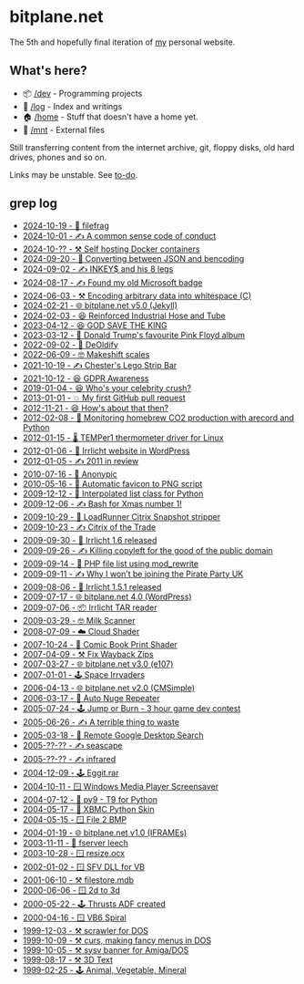 # bitplane.net

The 5th and hopefully final iteration of [my](/home/gaz/) personal website.

## What's here?

* 📦 [/dev](dev)   - Programming projects
* 📅 [/log](log)   - Index and writings
* 🏠 [/home](home) - Stuff that doesn't have a home yet.
* 🔌 [/mnt](mnt)   - External files

Still transferring content from the internet archive, git, floppy disks, old
hard drives, phones and so on.

Links may be unstable. See [to-do](/home/gaz/Documents/todo).

## grep log

* [2024-10-19 - 🐍 filefrag](log/2024/10/filefrag)
* [2024-10-01 - ✍️ A common sense code of conduct](log/2024/10/fkin-cocs)
* [2024-10-?? - ⚒️ Self hosting Docker containers](log/2024/10/pierdat)
* [2024-09-20 - 🐍 Converting between JSON and bencoding](log/2024/09/benpipe)
* [2024-09-02 - ✍️ INKEY$ and his 8 legs](/dev/basic/illiterate-computing)
* [2024-08-17 - ✍️ Found my old Microsoft badge](log/2024/08/lsa-vs-tvp)
* [2024-06-03 - ⚒️ Encoding arbitrary data into whitespace (C)](log/2024/06/obfuspace)
* [2024-02-21 - 🌐 bitplane.net v5.0 (Jekyll)](log/2024/02/website)
* [2024-02-03 - 😆 Reinforced Industrial Hose and Tube](log/2024/02/one-or-more-reinforcement-layers)
* [2023-04-12 - 😆 GOD SAVE THE KING](https://youtu.be/uJmsnzfhSGo)
* [2023-03-12 - 🤖 Donald Trump's favourite Pink Floyd album](https://youtu.be/Xh1lK7QzjLo)
* [2022-09-02 - 🤖 DeOldify](/mnt/ai/deoldify)
* [2022-06-09 - 🤓 Makeshift scales](https://youtu.be/6c3yHu1uwVo)
* [2021-10-19 - ✍️ Chester's Lego Strip Bar](log/2021/10/chest-er)
* [2021-10-12 - 😆 GDPR Awareness](log/2021/10/gdpr)
* [2019-01-04 - 😆 Who's your celebrity crush?](https://youtu.be/M_ZBpOFJ5Z4)
* [2013-01-01 - 💥 My first GitHub pull request](log/2013/01/pioneer)
* [2012-11-21 - 😆 How's about that then?](log/2012/11/stranger-danger)
* [2012-02-08 - 🐍 Monitoring homebrew CO2 production with arecord and Python](log/2012/02/airlock-mic-project)
* [2012-01-15 - 🌡️ TEMPer1 thermometer driver for Linux](log/2012/01/temper1-ubuntu)
* [2012-01-06 - 📜 Irrlicht website in WordPress](log/2012/01/irrcliht-website-update)
* [2012-01-05 - ✍️ 2011 in review](log/2012/01/2011)
* [2010-07-16 - 📱 Anonypic](/dev/java/anonypic)
* [2010-05-16 - 📜 Automatic favicon to PNG script](log/2010/05/favicon-to-png)
* [2009-12-12 - 🐍 Interpolated list class for Python](log/2009/12/interpolist)
* [2009-12-06 - ✍️ Bash for Xmas number 1!](log/2009/12/ratm)
* [2009-10-29 - 📜 LoadRunner Citrix Snapshot stripper](log/2009/10/lr-citrix)
* [2009-10-23 - ✍️ Citrix of the Trade](log/2009/10/citricks)
* [2009-09-30 - 🎉 Irrlicht 1.6 released](log/2009/09/irrlicht-1-6-released)
* [2009-09-26 - ✍️ Killing copyleft for the good of the public domain](log/2009/09/kill-copyleft-pd)
* [2009-09-14 - 📜 PHP file list using mod\_rewrite](log/2009/09/file-list)
* [2009-09-11 - ✍️ Why I won’t be joining the Pirate Party UK](log/2009/09/ppuk-fail)
* [2009-08-06 - 🎉 Irrlicht 1.5.1 released](log/2009/08/irrlicht-1-5-1-released)
* [2009-07-17 - 🌐 bitplane.net 4.0 (WordPress)](log/2009/07/new-layout)
* [2009-07-06 - 📦 Irrlicht TAR reader](log/2009/06/tar-reader)
* [2009-03-29 - 🤓 Milk Scanner](log/2009/03/milk-scanner)
* [2008-07-09 - ☁️ Cloud Shader](/dev/glsl)
* [2007-10-24 - 📔 Comic Book Print Shader](/dev/glsl)
* [2007-04-09 - ⚒️ Fix Wayback Zips](/dev/c/wayback-zip)
* [2007-03-27 - 🌐 bitplane.net v3.0 (e107)](log/2007/03/website)
* [2007-01-01 - 🕹️ Space Irrvaders](/dev/c++/irrvaders)
* [2006-04-13 - 🌐 bitplane.net v2.0 (CMSimple)](log/2006/04/website)
* [2006-03-17 - 💬 Auto Nuge Repeater](/dev/vb/auto-nudge-repeater)
* [2005-07-24 - 🕹️ Jump or Burn - 3 hour game dev contest](/dev/c++/jumporburn)
* [2005-06-26 - ✍️ A terrible thing to waste](log/2005/glasto)
* [2005-03-18 - 📜 Remote Google Desktop Search](/dev/python/rgds)
* [2005-??-?? - ✍️ seascape](log/2005/seascape)
* [2005-??-?? - ✍️ infrared](log/2005/infrared)
* [2004-12-09 - 🕹️ Eggit.rar](/dev/amos/eggit)
* [2004-10-11 - 🪟 Windows Media Player Screensaver](/dev/vb/wmp-scr)
* [2004-07-12 - 🐍 py9 - T9 for Python](/dev/python/py9)
* [2004-05-17 - 🐍 XBMC Python Skin](/dev/python/xbmc/skin)
* [2004-05-15 - 🪟 File 2 BMP](/dev/vb/file2bmp)
* [2004-01-19 - 🌐 bitplane.net v1.0 (IFRAMEs)](log/2004/01/website)
* [2003-11-11 - 🤖 fserver leech](/dev/mirc)
* [2003-10-28 - 🪟 resize.ocx](/dev/vb/resize)
* [2002-01-02 - 🪟 SFV DLL for VB](/dev/c/sfv-dll)
* [2001-06-10 - ⚒️ filestore.mdb](/dev/vb/filestore)
* [2000-06-06 - 🪟 2d to 3d](/dev/vb/2d23d)
* [2000-05-22 - 🕹️ Thrusts ADF created](/dev/amos/thrusts)
* [2000-04-16 - 🪟 VB6 Spiral](/dev/vb/spiral)
* [1999-12-03 - ⚒️ scrawler for DOS](/dev/amos/scrawler)
* [1999-10-09 - ⚒️ curs, making fancy menus in DOS](/dev/c/curs)
* [1999-10-05 - ⚒️ sysv banner for Amiga/DOS](/dev/c/banner)
* [1999-08-17 - ⚒️ 3D Text](/dev/c/textrot)
* [1999-02-25 - 🕹️ Animal, Vegetable, Mineral](/dev/c/avm)
